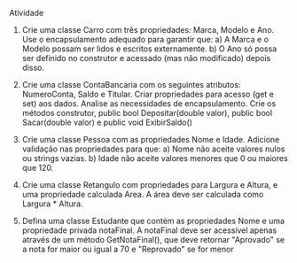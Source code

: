 Atividade
1) Crie uma classe Carro com três propriedades: Marca, Modelo e Ano. Use o encapsulamento adequado para garantir que:
a) A Marca e o Modelo possam ser lidos e escritos externamente.
b) O Ano só possa ser definido no construtor e acessado (mas não modificado) depois disso.

2) Crie uma classe ContaBancaria com os seguintes atributos: NumeroConta, Saldo e Titular. Criar propriedades para acesso (get e set) aos dados.
Analise as necessidades de encapsulamento.
Crie os métodos construtor, public bool Depositar(double valor), public bool Sacar(double valor) e public void ExibirSaldo()

3) Crie uma classe Pessoa com as propriedades Nome e Idade. Adicione validação nas propriedades para que:
a) Nome não aceite valores nulos ou strings vazias.
b) Idade não aceite valores menores que 0 ou maiores que 120.

4) Crie uma classe Retangulo com propriedades para Largura e Altura, e uma propriedade calculada Area. A área deve ser calculada como Largura * Altura.

5) Defina uma classe Estudante que contém as propriedades Nome e uma propriedade privada notaFinal.
A notaFinal deve ser acessível apenas através de um método GetNotaFinal(), que deve retornar "Aprovado" se a nota for maior ou igual a 70 e "Reprovado" se for menor
